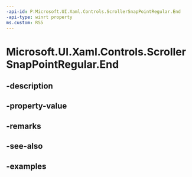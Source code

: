 ```yaml
---
-api-id: P:Microsoft.UI.Xaml.Controls.ScrollerSnapPointRegular.End
-api-type: winrt property
ms.custom: RS5
---
```


<!-- Property syntax.
public double End { get; }
-->

# Microsoft.UI.Xaml.Controls.ScrollerSnapPointRegular.End

## -description

## -property-value

## -remarks

## -see-also

## -examples

